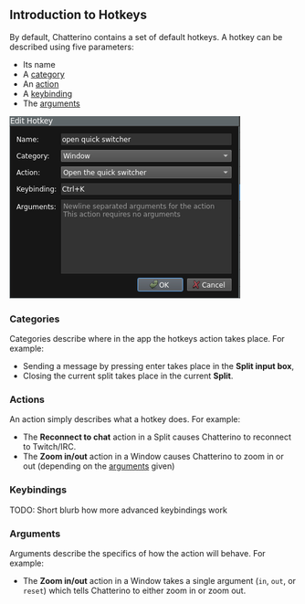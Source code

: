 ## Introduction to Hotkeys

By default, Chatterino contains a set of default hotkeys. A hotkey can be described using five parameters:

-   Its name
-   A [category](#categories)
-   An [action](#actions)
-   A [keybinding](#keybindings)
-   The [arguments](#arguments)

![Open quick switcher hotkey being edited](images/hotkeys/Editing.png)

### Categories

Categories describe where in the app the hotkeys action takes place. For example:

-   Sending a message by pressing enter takes place in the **Split input box**,
-   Closing the current split takes place in the current **Split**.

### Actions

An action simply describes what a hotkey does. For example:

-   The **Reconnect to chat** action in a Split causes Chatterino to reconnect to Twitch/IRC.
-   The **Zoom in/out** action in a Window causes Chatterino to zoom in or out (depending on the [arguments](#arguments) given)

### Keybindings

TODO: Short blurb how more advanced keybindings work

### Arguments

Arguments describe the specifics of how the action will behave. For example:

-   The **Zoom in/out** action in a Window takes a single argument (`in`, `out`, or `reset`) which tells Chatterino to either zoom in or zoom out.

